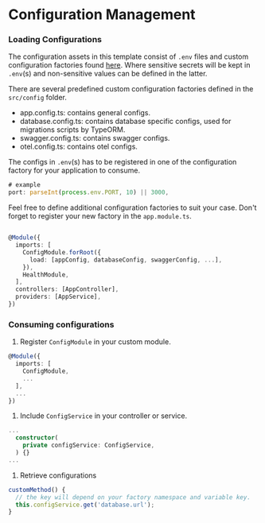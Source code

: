 
# Configuration Management

### Loading Configurations

The configuration assets in this template consist of `.env` files and custom configuration factories found [here](../src/config). Where sensitive secrets will be kept in `.env`(s) and non-sensitive values can be defined in the latter.

There are several predefined custom configuration factories defined in the `src/config` folder.
- app.config.ts: contains general configs.
- database.config.ts: contains database specific configs, used for migrations scripts by TypeORM.
- swagger.config.ts: contains swagger configs.
- otel.config.ts: contains otel configs.

The configs in `.env`(s) has to be registered in one of the configuration factory for your application to consume.

```ts
# example
port: parseInt(process.env.PORT, 10) || 3000,
```

Feel free to define additional configuration factories to suit your case. Don't forget to register your new factory in the `app.module.ts`.

```ts

@Module({
  imports: [
    ConfigModule.forRoot({
      load: [appConfig, databaseConfig, swaggerConfig, ...],
    }),
    HealthModule,
  ],
  controllers: [AppController],
  providers: [AppService],
})

```

### Consuming configurations
1. Register `ConfigModule` in your custom module.
  ```ts
  @Module({
    imports: [
      ConfigModule,
      ...
    ],
    ...
  })
  ```
1. Include `ConfigService` in your controller or service.

  ```ts
  ...
    constructor(
      private configService: ConfigService,
    ) {}
  ...
  ```

1. Retrieve configurations

```ts
customMethod() {
  // the key will depend on your factory namespace and variable key.
  this.configService.get('database.url');
}
```
